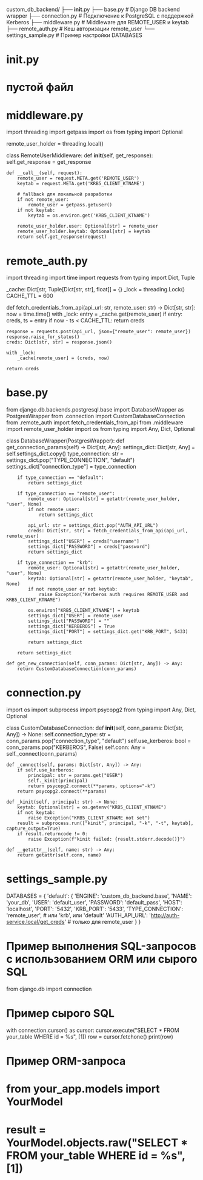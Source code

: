 
custom_db_backend/
├── __init__.py
├── base.py                # Django DB backend wrapper
├── connection.py          # Подключение к PostgreSQL с поддержкой Kerberos
├── middleware.py          # Middleware для REMOTE_USER и keytab
├── remote_auth.py         # Кеш авторизации remote_user
└── settings_sample.py     # Пример настройки DATABASES

# __init__.py
# пустой файл

# middleware.py
import threading
import getpass
import os
from typing import Optional

remote_user_holder = threading.local()

class RemoteUserMiddleware:
    def __init__(self, get_response):
        self.get_response = get_response

    def __call__(self, request):
        remote_user = request.META.get('REMOTE_USER')
        keytab = request.META.get('KRB5_CLIENT_KTNAME')

        # fallback для локальной разработки
        if not remote_user:
            remote_user = getpass.getuser()
        if not keytab:
            keytab = os.environ.get('KRB5_CLIENT_KTNAME')

        remote_user_holder.user: Optional[str] = remote_user
        remote_user_holder.keytab: Optional[str] = keytab
        return self.get_response(request)


# remote_auth.py
import threading
import time
import requests
from typing import Dict, Tuple

_cache: Dict[str, Tuple[Dict[str, str], float]] = {}
_lock = threading.Lock()
CACHE_TTL = 600

def fetch_credentials_from_api(api_url: str, remote_user: str) -> Dict[str, str]:
    now = time.time()
    with _lock:
        entry = _cache.get(remote_user)
        if entry:
            creds, ts = entry
            if now - ts < CACHE_TTL:
                return creds

    response = requests.post(api_url, json={"remote_user": remote_user})
    response.raise_for_status()
    creds: Dict[str, str] = response.json()

    with _lock:
        _cache[remote_user] = (creds, now)

    return creds


# base.py
from django.db.backends.postgresql.base import DatabaseWrapper as PostgresWrapper
from .connection import CustomDatabaseConnection
from .remote_auth import fetch_credentials_from_api
from .middleware import remote_user_holder
import os
from typing import Any, Dict, Optional


class DatabaseWrapper(PostgresWrapper):
    def get_connection_params(self) -> Dict[str, Any]:
        settings_dict: Dict[str, Any] = self.settings_dict.copy()
        type_connection: str = settings_dict.pop("TYPE_CONNECTION", "default")
        settings_dict["connection_type"] = type_connection

        if type_connection == "default":
            return settings_dict

        if type_connection == "remote_user":
            remote_user: Optional[str] = getattr(remote_user_holder, "user", None)
            if not remote_user:
                return settings_dict

            api_url: str = settings_dict.pop("AUTH_API_URL")
            creds: Dict[str, str] = fetch_credentials_from_api(api_url, remote_user)
            settings_dict["USER"] = creds["username"]
            settings_dict["PASSWORD"] = creds["password"]
            return settings_dict

        if type_connection == "krb":
            remote_user: Optional[str] = getattr(remote_user_holder, "user", None)
            keytab: Optional[str] = getattr(remote_user_holder, "keytab", None)
            if not remote_user or not keytab:
                raise Exception("Kerberos auth requires REMOTE_USER and KRB5_CLIENT_KTNAME")

            os.environ["KRB5_CLIENT_KTNAME"] = keytab
            settings_dict["USER"] = remote_user
            settings_dict["PASSWORD"] = ""
            settings_dict["KERBEROS"] = True
            settings_dict["PORT"] = settings_dict.get("KRB_PORT", 5433)

            return settings_dict

        return settings_dict

    def get_new_connection(self, conn_params: Dict[str, Any]) -> Any:
        return CustomDatabaseConnection(conn_params)


# connection.py
import os
import subprocess
import psycopg2
from typing import Any, Dict, Optional


class CustomDatabaseConnection:
    def __init__(self, conn_params: Dict[str, Any]) -> None:
        self.connection_type: str = conn_params.pop("connection_type", "default")
        self.use_kerberos: bool = conn_params.pop("KERBEROS", False)
        self.conn: Any = self._connect(conn_params)

    def _connect(self, params: Dict[str, Any]) -> Any:
        if self.use_kerberos:
            principal: str = params.get("USER")
            self._kinit(principal)
            return psycopg2.connect(**params, options="-k")
        return psycopg2.connect(**params)

    def _kinit(self, principal: str) -> None:
        keytab: Optional[str] = os.getenv("KRB5_CLIENT_KTNAME")
        if not keytab:
            raise Exception("KRB5_CLIENT_KTNAME not set")
        result = subprocess.run(["kinit", principal, "-k", "-t", keytab], capture_output=True)
        if result.returncode != 0:
            raise Exception(f"kinit failed: {result.stderr.decode()}")

    def __getattr__(self, name: str) -> Any:
        return getattr(self.conn, name)


# settings_sample.py
DATABASES = {
    'default': {
        'ENGINE': 'custom_db_backend.base',
        'NAME': 'your_db',
        'USER': 'default_user',
        'PASSWORD': 'default_pass',
        'HOST': 'localhost',
        'PORT': '5432',
        'KRB_PORT': '5433',
        'TYPE_CONNECTION': 'remote_user',  # или 'krb', или 'default'
        'AUTH_API_URL': 'http://auth-service.local/get_creds'  # только для remote_user
    }
}

# Пример выполнения SQL-запросов с использованием ORM или сырого SQL

from django.db import connection

# Пример сырого SQL
with connection.cursor() as cursor:
    cursor.execute("SELECT * FROM your_table WHERE id = %s", [1])
    row = cursor.fetchone()
    print(row)

# Пример ORM-запроса
# from your_app.models import YourModel
# result = YourModel.objects.raw("SELECT * FROM your_table WHERE id = %s", [1])
